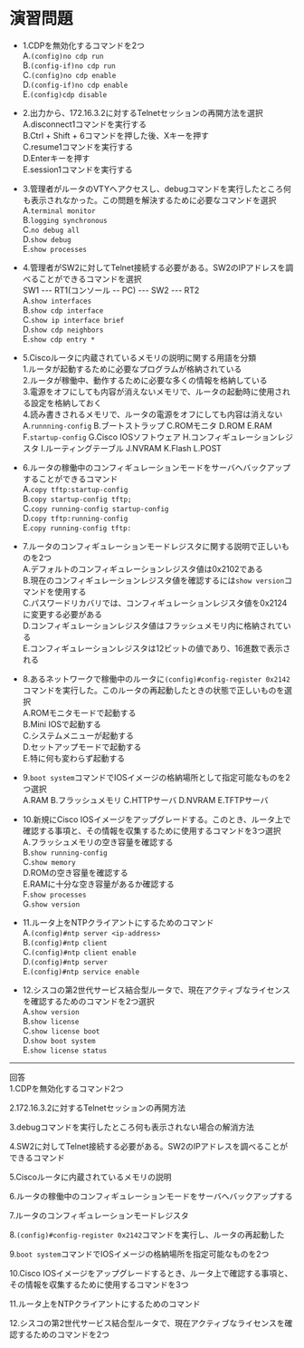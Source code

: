 # 演習問題
- 1.CDPを無効化するコマンドを2つ  
A.`(config)no cdp run`  
B.`(config-if)no cdp run`  
C.`(config)no cdp enable`  
D.`(config-if)no cdp enable`  
E.`(config)cdp disable`  

- 2.出力から、172.16.3.2に対するTelnetセッションの再開方法を選択  
A.disconnect1コマンドを実行する  
B.Ctrl + Shift + 6コマンドを押した後、Xキーを押す  
C.resume1コマンドを実行する  
D.Enterキーを押す  
E.session1コマンドを実行する

- 3.管理者がルータのVTYへアクセスし、debugコマンドを実行したところ何も表示されなかった。この問題を解決するために必要なコマンドを選択  
A.`terminal monitor`  
B.`logging synchronous`  
C.`no debug all`  
D.`show debug`  
E.`show processes`

- 4.管理者がSW2に対してTelnet接続する必要がある。SW2のIPアドレスを調べることができるコマンドを選択  
SW1 --- RT1(コンソール -- PC) --- SW2 --- RT2  
A.`show interfaces`  
B.`show cdp interface`  
C.`show ip interface brief`  
D.`show cdp neighbors`  
E.`show cdp entry *`

- 5.Ciscoルータに内蔵されているメモリの説明に関する用語を分類  
1.ルータが起動するために必要なプログラムが格納されている  
2.ルータが稼働中、動作するために必要な多くの情報を格納している  
3.電源をオフにしても内容が消えないメモリで、ルータの起動時に使用される設定を格納しておく  
4.読み書きされるメモリで、ルータの電源をオフにしても内容は消えない  
A.`runnning-config` B.ブートストラップ C.ROMモニタ D.ROM E.RAM F.`startup-config` G.Cisco IOSソフトウェア H.コンフィギュレーションレジスタ I.ルーティングテーブル J.NVRAM K.Flash L.POST

- 6.ルータの稼働中のコンフィギュレーションモードをサーバへバックアップすることができるコマンド  
A.`copy tftp:startup-config`  
B.`copy startup-config tftp;`  
C.`copy running-config startup-config`  
D.`copy tftp:running-config`  
E.`copy running-config tftp:`

- 7.ルータのコンフィギュレーションモードレジスタに関する説明で正しいものを2つ  
A.デフォルトのコンフィギュレーションレジスタ値は0x2102である  
B.現在のコンフィギュレーションレジスタ値を確認するには`show version`コマンドを使用する  
C.パスワードリカバリでは、コンフィギュレーションレジスタ値を0x2124に変更する必要がある  
D.コンフィギュレーションレジスタ値はフラッシュメモリ内に格納されている  
E.コンフィギュレーションレジスタは12ビットの値であり、16進数で表示される

- 8.あるネットワークで稼働中のルータに`(config)#config-register 0x2142`コマンドを実行した。このルータの再起動したときの状態で正しいものを選択  
A.ROMモニタモードで起動する  
B.Mini IOSで起動する  
C.システムメニューが起動する  
D.セットアップモードで起動する  
E.特に何も変わらず起動する

- 9.`boot system`コマンドでIOSイメージの格納場所として指定可能なものを2つ選択  
A.RAM B.フラッシュメモリ C.HTTPサーバ D.NVRAM E.TFTPサーバ

- 10.新規にCisco IOSイメージをアップグレードする。このとき、ルータ上で確認する事項と、その情報を収集するために使用するコマンドを3つ選択  
A.フラッシュメモリの空き容量を確認する  
B.`show running-config`  
C.`show memory`  
D.ROMの空き容量を確認する  
E.RAMに十分な空き容量があるか確認する  
F.`show processes`  
G.`show version`

- 11.ルータ上をNTPクライアントにするためのコマンド  
A.`(config)#ntp server <ip-address>`  
B.`(config)#ntp client`  
C.`(config)#ntp client enable`  
D.`(config)#ntp server`  
E.`(config)#ntp service enable`

- 12.シスコの第2世代サービス結合型ルータで、現在アクティブなライセンスを確認するためのコマンドを2つ選択  
A.`show version`  
B.`show license`  
C.`show license boot`  
D.`show boot system`  
E.`show license status`

---
回答  
1.CDPを無効化するコマンド2つ

2.172.16.3.2に対するTelnetセッションの再開方法

3.debugコマンドを実行したところ何も表示されない場合の解消方法

4.SW2に対してTelnet接続する必要がある。SW2のIPアドレスを調べることができるコマンド

5.Ciscoルータに内蔵されているメモリの説明

6.ルータの稼働中のコンフィギュレーションモードをサーバへバックアップする

7.ルータのコンフィギュレーションモードレジスタ

8.`(config)#config-register 0x2142`コマンドを実行し、ルータの再起動した

9.`boot system`コマンドでIOSイメージの格納場所を指定可能なものを2つ

10.Cisco IOSイメージをアップグレードするとき、ルータ上で確認する事項と、その情報を収集するために使用するコマンドを3つ

11.ルータ上をNTPクライアントにするためのコマンド

12.シスコの第2世代サービス結合型ルータで、現在アクティブなライセンスを確認するためのコマンドを2つ

